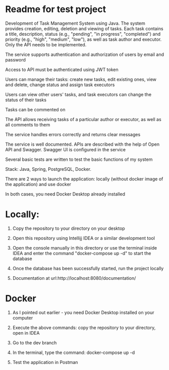 # Readme for test project

Development of Task Management System using Java. The system provides creation, editing, deletion and viewing of tasks. Each task contains a title, description, status (e.g., "pending", "in progress", "completed") and priority (e.g., "high", "medium", "low"), as well as task author and executor. Only the API needs to be implemented.


The service supports authentication and authorization of users by email and password

Access to API must be authenticated using JWT token


Users can manage their tasks: create new tasks, edit existing ones, view and delete, change status and assign task executors


Users can view other users' tasks, and task executors can change the status of their tasks


Tasks can be commented on


The API allows receiving tasks of a particular author or executor, as well as all comments to them


The service handles errors correctly and returns clear messages


The service is well documented. APIs are described with the help of Open API and Swagger. Swagger UI is configured in the service


Several basic tests are written to test the basic functions of my system


Stack: Java, Spring, PostgreSQL, Docker.


There are 2 ways to launch the application: locally (without docker image of the application) and use docker

In both cases, you need Docker Desktop already installed

# Locally:

1) Copy the repository to your directory on your desktop

2) Open this repository using Intellijj IDEA or a similar development tool
 
3) Open the console manually in this directory or use the terminal inside IDEA and enter the command "docker-compose up -d" to start the database
 
4) Once the database has been successfully started, run the project locally

5) Documentation at url:http://localhost:8080/documentation/

# Docker 

1) As I pointed out earlier - you need Docker Desktop installed on your computer

2) Execute the above commands: copy the repository to your directory, open in IDEA

3) Go to the dev branch

4) In the terminal, type the command: docker-compose up -d

5) Test the application in Postman
